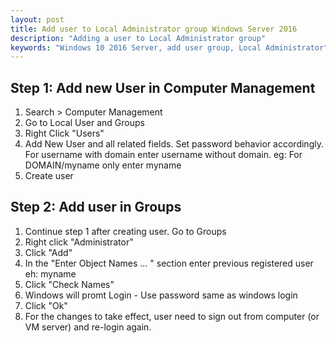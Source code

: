 ```yaml
---
layout: post
title: Add user to Local Administrator group Windows Server 2016
description: "Adding a user to Local Administrator group"
keywords: "Windows 10 2016 Server, add user group, Local Administrator"
---
```


## Step 1: Add new User in Computer Management

1. Search > Computer Management
2. Go to Local User and Groups
3. Right Click "Users"
4. Add New User and all related fields. Set password behavior accordingly. For username with domain enter username without domain.
eg: For DOMAIN/myname only enter myname
5. Create user

## Step 2: Add user in Groups

1. Continue step 1 after creating user. Go to Groups
2. Right click "Administrator"
3. Click "Add"
4. In the "Enter Object Names ... " section enter previous registered user
eh: myname
5. Click "Check Names"
6. Windows will promt Login - Use password same as windows login
7. Click "Ok"
8. For the changes to take effect, user need to sign out from computer (or VM server) and re-login again.
